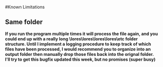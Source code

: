 #Known Limitations
## Same folder
**If you run the program multiple times it will process the file again, and you could end up with a really long \lores\lores\lores\lores\etc folder structure. Until I implement a logging procedure to keep track of which files have been processed, I would recommend you to organize into an output folder then manually drop those files back into the orignal folder.**
**I'll try to get this bugfix updated this week, but no promises (super busy)**

